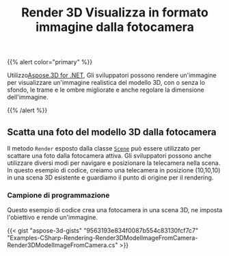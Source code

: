 ﻿---
title: Render 3D Visualizza in formato immagine dalla fotocamera
type: docs
weight: 50
url: /it/net/render-3d-view-in-image-format-from-camera/
description: Utilizzando Aspose.3D for .NET, gli sviluppatori possono eseguire il rendering di un'immagine per visualizzare un'immagine realistica del modello 3D, con o senza lo sfondo, le trame e le ombre migliorate e anche regolare le dimensioni dell'immagine.
---
{{% alert color="primary" %}}

Utilizzo[Aspose.3D for .NET](https://products.aspose.com/3d/net/), Gli sviluppatori possono rendere un'immagine per visualizzare un'immagine realistica del modello 3D, con o senza lo sfondo, le trame e le ombre migliorate e anche regolare la dimensione dell'immagine.

{{% /alert %}}
## **Scatta una foto del modello 3D dalla fotocamera**
Il metodo `Render` esposto dalla classe [`Scene`](https://reference.aspose.com/3d/net/aspose.threed/scene) può essere utilizzato per scattare una foto dalla fotocamera attiva. Gli sviluppatori possono anche utilizzare diversi modi per navigare e posizionare la telecamera nella scena. In questo esempio di codice, creiamo una telecamera in posizione (10,10,10) in una scena 3D esistente e guardiamo il punto di origine per il rendering.
### **Campione di programmazione**
Questo esempio di codice crea una fotocamera in una scena 3D, ne imposta l'obiettivo e rende un'immagine.

{{< gist "aspose-3d-gists" "9563193e834f0087b554c83130fcf7c7" "Examples-CSharp-Rendering-Render3DModelImageFromCamera-Render3DModelImageFromCamera.cs" >}}
